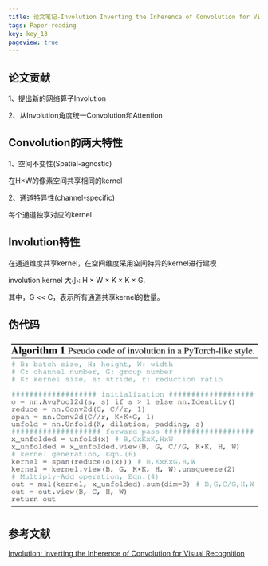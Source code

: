 ```yaml
---
title: 论文笔记-Involution Inverting the Inherence of Convolution for Visual Recognition
tags: Paper-reading
key: key_13
pageview: true
---
```


## 论文贡献

1、提出新的网络算子Involution

2、从Involution角度统一Convolution和Attention


## Convolution的两大特性

1、空间不变性(Spatial-agnostic)

在H×W的像素空间共享相同的kernel

2、通道特异性(channel-specific)

每个通道独享对应的kernel


## Involution特性

在通道维度共享kernel，在空间维度采用空间特异的kernel进行建模

involution kernel 大小: H × W × K × K × G.

其中，G << C，表示所有通道共享kernel的数量。

## 伪代码

![pseudo code](/assets/images/blog/involution_pseudo_code.png)

## 参考文献

[Involution: Inverting the Inherence of Convolution for Visual Recognition](https://arxiv.org/pdf/2103.06255.pdf)
